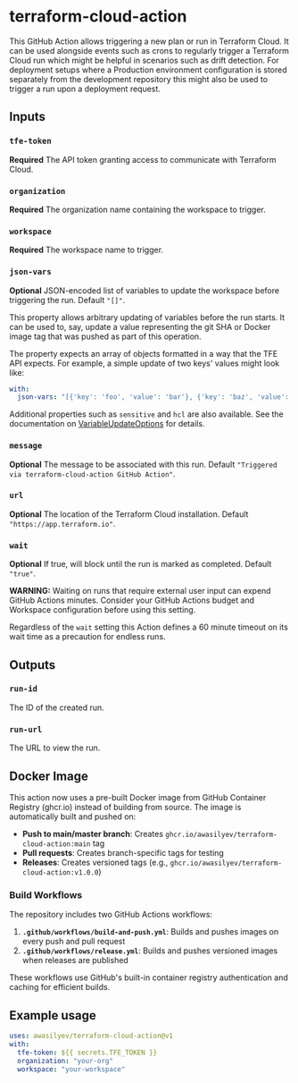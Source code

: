# terraform-cloud-action

This GitHub Action allows triggering a new plan or run in Terraform Cloud. It can be used alongside events such as crons to regularly trigger a Terraform Cloud run which might be helpful in scenarios such as drift detection. For deployment setups where a Production environment configuration is stored separately from the development repository this might also be used to trigger a run upon a deployment request.

## Inputs

### `tfe-token`

**Required** The API token granting access to communicate with Terraform Cloud.

### `organization`

**Required** The organization name containing the workspace to trigger.

### `workspace`

**Required** The workspace name to trigger.

### `json-vars`

**Optional** JSON-encoded list of variables to update the workspace before triggering the run. Default `"[]"`.

This property allows arbitrary updating of variables before the run starts. It can be used to, say, update a value representing the git SHA or Docker image tag that was pushed as part of this operation.

The property expects an array of objects formatted in a way that the TFE API expects. For example, a simple update of two keys' values might look like:

```yml
with:
  json-vars: "[{'key': 'foo', 'value': 'bar'}, {'key': 'baz', 'value': 'guz'}]"
```

Additional properties such as `sensitive` and `hcl` are also available. See the documentation on [VariableUpdateOptions](https://pkg.go.dev/github.com/hashicorp/go-tfe#VariableUpdateOptions) for details.

### `message`

**Optional** The message to be associated with this run. Default `"Triggered via terraform-cloud-action GitHub Action"`.

### `url`

**Optional** The location of the Terraform Cloud installation. Default `"https://app.terraform.io"`.

### `wait`

**Optional** If true, will block until the run is marked as completed. Default `"true"`.

**WARNING:** Waiting on runs that require external user input can expend GitHub Actions minutes. Consider your GitHub Actions budget and Workspace configuration before using this setting.

Regardless of the `wait` setting this Action defines a 60 minute timeout on its wait time as a precaution for endless runs.

## Outputs

### `run-id`

The ID of the created run.

### `run-url`

The URL to view the run.

## Docker Image

This action now uses a pre-built Docker image from GitHub Container Registry (ghcr.io) instead of building from source. The image is automatically built and pushed on:

- **Push to main/master branch**: Creates `ghcr.io/awasilyev/terraform-cloud-action:main` tag
- **Pull requests**: Creates branch-specific tags for testing
- **Releases**: Creates versioned tags (e.g., `ghcr.io/awasilyev/terraform-cloud-action:v1.0.0`)

### Build Workflows

The repository includes two GitHub Actions workflows:

1. **`.github/workflows/build-and-push.yml`**: Builds and pushes images on every push and pull request
2. **`.github/workflows/release.yml`**: Builds and pushes versioned images when releases are published

These workflows use GitHub's built-in container registry authentication and caching for efficient builds.

## Example usage

```yml
uses: awasilyev/terraform-cloud-action@v1
with:
  tfe-token: ${{ secrets.TFE_TOKEN }}
  organization: "your-org"
  workspace: "your-workspace"
```
